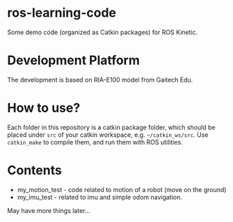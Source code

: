 # ros-learning-code
Some demo code (organized as Catkin packages) for ROS Kinetic.

# Development Platform
The development is based on RIA-E100 model from Gaitech Edu.

# How to use?
Each folder in this repository is a catkin package folder, which should be placed under `src` of your catkin workspace, e.g. `~/catkin_ws/src`. Use `catkin_make` to compile them, and run them with ROS utilities.

# Contents
- my_motion_test - code related to motion of a robot (move on the ground)
- my_imu_test - related to imu and simple odom navigation.

May have more things later...